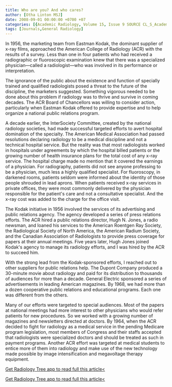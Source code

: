 ```yaml
---
title: Who are you? And who cares?
author: [Otha Linton MSJ]
date: 2008-09-01 00:00:00 +0700 +07
categories: [{Academic Radiology, Volume 15, Issue 9 SOURCE CL_S_AcademicRadiologyVolume15Issue9 1}]
tags: [Journals,General Radiology]
---
```

In 1956, the marketing team from Eastman Kodak, the dominant supplier of x-ray films, approached the American College of Radiology (ACR) with the results of a survey. Less than one in four patients who had received a radiographic or fluoroscopic examination knew that there was a specialized physician—called a radiologist—who was involved in its performance or interpretation.

The ignorance of the public about the existence and function of specially trained and qualified radiologists posed a threat to the future of the discipline, the marketers suggested. Something vigorous needed to be done about this problem if radiology was to thrive and survive in coming decades. The ACR Board of Chancellors was willing to consider action, particularly when Eastman Kodak offered to provide expertise and to help organize a national public relations program.

A decade earlier, the InterSociety Committee, created by the national radiology societies, had made successful targeted efforts to avert hospital domination of the specialty. The American Medical Association had passed resolutions declaring radiology to be a medical discipline and not a technical hospital service. But the reality was that most radiologists worked in hospitals under agreements by which the hospital billed patients or the growing number of health insurance plans for the total cost of any x-ray service. The hospital charge made no mention that it covered the earnings of a physician. For radiography, patients did not see anyone professing to be a physician, much less a highly qualified specialist. For fluoroscopy, in darkened rooms, patients seldom were informed about the identity of those people shrouded in lead aprons. When patients received x-ray services in private offices, they were most commonly delivered by the physician responsible for the patient's care and not a consultative specialist. And the x-ray cost was added to the charge for the office visit.

The Kodak initiative in 1956 involved the services of its advertising and public relations agency. The agency developed a series of press relations efforts. The ACR hired a public relations director, Hugh N. Jones, a radio newsman, and loaned his services to the American Roentgen Ray Society, the Radiological Society of North America, the American Radium Society, and the Canadian Association of Radiologists to provide press coverage for papers at their annual meetings. Five years later, Hugh Jones joined Kodak's agency to manage its radiology efforts, and I was hired by the ACR to succeed him.

With the strong lead from the Kodak-sponsored efforts, I reached out to other suppliers for public relations help. The Dupont Company produced a 30-minute movie about radiology and paid for its distribution to thousands of audiences for more than a decade. General Electric sponsored a series of advertisements in leading American magazines. By 1968, we had more than a dozen cooperative public relations and educational programs. Each one was different from the others.

Many of our efforts were targeted to special audiences. Most of the papers at national meetings had more interest to other physicians who would refer patients for new procedures. So we worked with a growing number of magazines and newsletters directed at doctors. By 1964, when the ACR decided to fight for radiology as a medical service in the pending Medicare program legislation, most members of Congress and their staffs accepted that radiologists were specialized doctors and should be treated as such in payment programs. Another ACR effort was targeted at medical students to entice more of them into radiology and make use of the new technology made possible by image intensification and megavoltage therapy equipment.

[Get Radiology Tree app to read full this article<](https://clinicalpub.com/app)

[Get Radiology Tree app to read full this article<](https://clinicalpub.com/app)